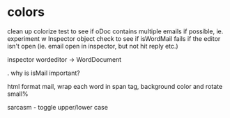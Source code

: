 # colors

clean up colorize
test to see if oDoc contains multiple emails if possible, ie. experiment w Inspector object
check to see if isWordMail fails if the editor isn't open (ie. email open in inspector, but not hit reply etc.)

inspector wordeditor -> WordDocument

. why is isMail important? 

html format mail, wrap each word in span tag, background color and rotate small%

sarcasm - toggle upper/lower case

